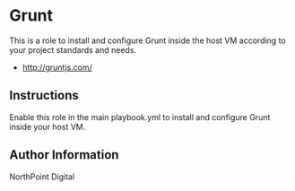 # Grunt

This is a role to install and configure Grunt inside the host VM according to your project standards and needs.

* http://gruntjs.com/

## Instructions

Enable this role in the main playbook.yml to install and configure Grunt inside your host VM.

## Author Information

NorthPoint Digital

